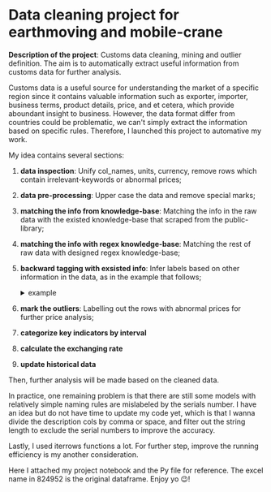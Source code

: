 # Data cleaning project for earthmoving and mobile-crane
**Description of the project**: Customs data cleaning, mining and outlier definition. The aim is to automatically extract useful information from customs data for further analysis.

Customs data is a useful source for understanding the market of a specific region since it contains valuable information such as exporter, importer, business terms, product details, price, and et cetera, which provide aboundant insight to business. However, the data format differ from countries could be problematic, we can't simply extract the information based on specific rules. Therefore, I launched this project to automative my work.

My idea contains several sections:

1. **data inspection**: Unify col_names, units, currency, remove rows which contain irrelevant-keywords or abnormal prices;
2. **data pre-processing**: Upper case the data and remove special marks;
3. **matching the info from knowledge-base**: Matching the info in the raw data with the existed knowledge-base that scraped from the public-library;
4. **matching the info with regex knowledge-base**: Matching the rest of raw data with designed regex knowledge-base;
5. **backward tagging with exsisted info**: Infer labels based on other information in the data, as in the example that follows;

    <details>
    <summary>example</summary>
      
    | item | brand | model | capacity | type |
    |------|------|------|------|------|
    | A    | ✓    | ✓    | ✓    | ✓    |
    | B    | ✓    | ✘    | ✓    | ✓    |
    
    </details>

7. **mark the outliers**: Labelling out the rows with abnormal prices for further price analysis;
8. **categorize key indicators by interval**
9. **calculate the exchanging rate**
10. **update historical data**

Then, further analysis will be made based on the cleaned data.

In practice, one remaining problem is that there are still some models with relatively simple naming rules are mislabeled by the serials number. I have an idea but do not have time to update my code yet, which is that I wanna divide the description cols by comma or space, and filter out the string length to exclude the serial numbers to improve the accuracy.

Lastly, I used iterrows functions a lot. For further step, improve the running efficiency is my another consideration.

Here I attached my project notebook and the Py file for reference. The excel name in 824952 is the original dataframe. Enjoy yo 😉!
